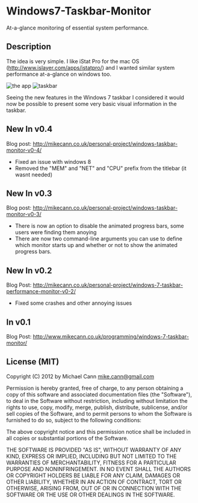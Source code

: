 # Windows7-Taskbar-Monitor

At-a-glance monitoring of essential system performance.

## Description

The idea is very simple. I like iStat Pro for the mac OS (<http://www.islayer.com/apps/istatpro/>) and I wanted similar system performance at-a-glance on windows too.

![the app](http://www.mikecann.co.uk/projects/TaskbarSystemMonitor/Shot_01.png)
![taskbar](http://www.mikecann.co.uk/wp-content/uploads/2010/03/ScreenHunter_03-Mar.-14-21.46.gif)

Seeing the new features in the Windows 7 taskbar I considered it would now be possible to present some very basic visual information in the taskbar.

## New In v0.4

Blog post: <http://mikecann.co.uk/personal-project/windows-taskbar-monitor-v0-4/>

+ Fixed an issue with windows 8
+ Removed the "MEM" and "NET" and "CPU" prefix from the titlebar (it wasnt needed)

## New In v0.3

Blog post: <http://mikecann.co.uk/personal-project/windows-taskbar-monitor-v0-3/>

+ There is now an option to disable the animated progress bars, some users were finding them anoying
+ There are now two command-line arguments you can use to define which monitor starts up and whether or not to show the animated progress bars.

## New In v0.2

Blog Post: <http://mikecann.co.uk/personal-project/windows-7-taskbar-performance-monitor-v0-2/>

+ Fixed some crashes and other annoying issues

## In v0.1

Blog Post: <http://www.mikecann.co.uk/programming/windows-7-taskbar-monitor/>

## License (MIT)

Copyright (C) 2012 by Michael Cann mike.cann@gmail.com

Permission is hereby granted, free of charge, to any person obtaining a copy of this software and associated documentation files (the "Software"), to deal in the Software without restriction, including without limitation the rights to use, copy, modify, merge, publish, distribute, sublicense, and/or sell copies of the Software, and to permit persons to whom the Software is furnished to do so, subject to the following conditions:

The above copyright notice and this permission notice shall be included in all copies or substantial portions of the Software.

THE SOFTWARE IS PROVIDED "AS IS", WITHOUT WARRANTY OF ANY KIND, EXPRESS OR IMPLIED, INCLUDING BUT NOT LIMITED TO THE WARRANTIES OF MERCHANTABILITY, FITNESS FOR A PARTICULAR PURPOSE AND NONINFRINGEMENT. IN NO EVENT SHALL THE AUTHORS OR COPYRIGHT HOLDERS BE LIABLE FOR ANY CLAIM, DAMAGES OR OTHER LIABILITY, WHETHER IN AN ACTION OF CONTRACT, TORT OR OTHERWISE, ARISING FROM, OUT OF OR IN CONNECTION WITH THE SOFTWARE OR THE USE OR OTHER DEALINGS IN THE SOFTWARE.
